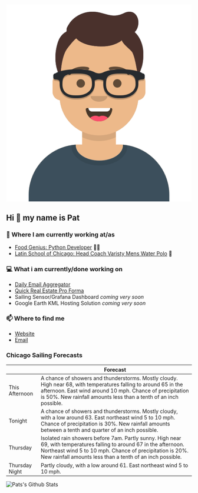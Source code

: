 [![Social banner for p-j-falconer](https://raw.githubusercontent.com/P-J-FALCONER/P-J-FALCONER/master/assets/avataaars.svg)](https://patfalconer.com/)
## Hi :wave: my name is Pat

### 💼 Where I am currently working at/as
- [Food Genius: Python Developer](https://getfoodgenius.com/) 🍔🐍
- [Latin School of Chicago: Head Coach Varisty Mens Water Polo](https://www.latinschool.org/) 🤽


### 💻 What i am currently/done working on
 - [Daily Email Aggregator](https://github.com/P-J-FALCONER/dott_daily_mail)
 - [Quick Real Estate Pro Forma](https://github.com/P-J-FALCONER/henry)
 - Sailing Sensor/Grafana Dashboard *coming very soon*
 - Google Earth KML Hosting Solution *coming very soon*

### 📫 Where to find me
 - [Website](https://patfalconer.com/)
 - [Email](mailto:patrick.j.falconer@gmail.com)


### Chicago Sailing Forecasts
|   | Forecast  |
|---|---|
| This Afternoon | A chance of showers and thunderstorms. Mostly cloudy. High near 68, with temperatures falling to around 65 in the afternoon. East wind around 10 mph. Chance of precipitation is 50%. New rainfall amounts less than a tenth of an inch possible. |
| Tonight | A chance of showers and thunderstorms. Mostly cloudy, with a low around 63. East northeast wind 5 to 10 mph. Chance of precipitation is 30%. New rainfall amounts between a tenth and quarter of an inch possible. |
| Thursday | Isolated rain showers before 7am. Partly sunny. High near 69, with temperatures falling to around 67 in the afternoon. Northeast wind 5 to 10 mph. Chance of precipitation is 20%. New rainfall amounts less than a tenth of an inch possible. |
| Thursday Night | Partly cloudy, with a low around 61. East northeast wind 5 to 10 mph. |

![Pats's Github Stats](https://github-readme-stats.vercel.app/api?username=p-j-falconer&show_icons=true&theme=radical)
